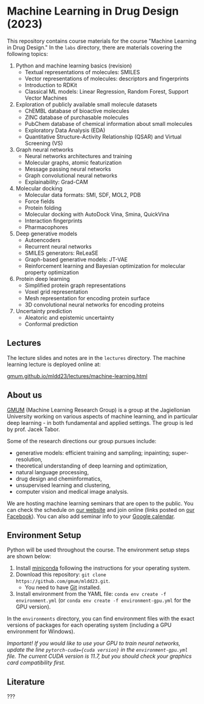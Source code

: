 # Machine Learning in Drug Design (2023)

This repository contains course materials for the course "Machine Learning in Drug Design." In the `labs` directory, there are materials covering the following topics:

1. Python and machine learning basics (revision)
    - Textual representations of molecules: SMILES
    - Vector representations of molecules: descriptors and fingerprints
    - Introduction to RDKit
    - Classical ML models: Linear Regression, Random Forest, Support Vector Machines
2. Exploration of publicly available small molecule datasets
    - ChEMBL database of bioactive molecules
    - ZINC database of purchasable molecules
    - PubChem database of chemical information about small molecules
    - Exploratory Data Analysis (EDA)
    - Quantitative Structure-Activity Relationship (QSAR) and Virtual Screening (VS)
3. Graph neural networks
    - Neural networks architectures and training
    - Molecular graphs, atomic featurization
    - Message passing neural networks
    - Graph convolutional neural networks
    - Explainability: Grad-CAM
4. Molecular docking
    - Molecular data formats: SMI, SDF, MOL2, PDB
    - Force fields
    - Protein folding
    - Molecular docking with AutoDock Vina, Smina, QuickVina
    - Interaction fingerprints
    - Pharmacophores
5. Deep generative models
    - Autoencoders
    - Recurrent neural networks
    - SMILES generators: ReLeaSE
    - Graph-based generative models: JT-VAE
    - Reinforcement learning and Bayesian optimization for molecular property optimization
6. Protein deep learning
    - Simplified protein graph representations
    - Voxel grid representation
    - Mesh representation for encoding protein surface
    - 3D convolutional neural networks for encoding proteins
7. Uncertainty prediction
    - Aleatoric and epistemic uncertainty
    - Conformal prediction

## Lectures

The lecture slides and notes are in the `lectures` directory.
The machine learning lecture is deployed online at:

[gmum.github.io/mldd23/lectures/machine-learning.html](https://gmum.github.io/mldd23/lectures/machine-learning.html#/)

## About us

[GMUM](https://gmum.net/) (Machine Learning Research Group) is a group at the Jagiellonian University working on various aspects of machine learning, and in particular deep learning - in both fundamental and applied settings. The group is led by prof. Jacek Tabor.

Some of the research directions our group pursues include:
- generative models: efficient training and sampling; inpainting; super-resolution,
- theoretical understanding of deep learning and optimization,
- natural language processing,
- drug design and cheminformatics,
- unsupervised learning and clustering,
- computer vision and medical image analysis.

We are hosting machine learning seminars that are open to the public. You can check the schedule on [our website](https://gmum.net/seminars.html) and join online (links posted on [our Facebook](http://facebook.com/gmum.net)).
You can also add seminar info to your [Google calendar](https://calendar.google.com/calendar/u/0?cid=ZDJjcTFudnU0Y2UxNXNnODltdDc4Y3BtcTBAZ3JvdXAuY2FsZW5kYXIuZ29vZ2xlLmNvbQ).

## Environment Setup

Python will be used throughout the course. The environment setup steps are shown below:

1. Install [miniconda](https://docs.conda.io/en/latest/miniconda.html) following the instructions for your operating system.
2. Download this repository: `git clone https://github.com/gmum/mldd23.git`.
   - You need to have [Git](https://git-scm.com/) installed.
3. Install environment from the YAML file: `conda env create -f environment.yml` (or `conda env create -f environment-gpu.yml` for the GPU version).

In the `environments` directory, you can find environment files with the exact versions of packages for each operating system (including a GPU environment for Windows).

_Important! If you would like to use your GPU to train neural networks, update the line `pytorch-cuda={cuda version}` in the `environment-gpu.yml` file. The current CUDA version is 11.7, but you should check your graphics card compatibility first._

## Literature

???